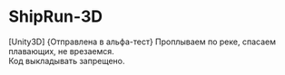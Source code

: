 # ShipRun-3D
[Unity3D] {Отправлена в альфа-тест} Проплываем по реке, спасаем плавающих, не врезаемся.  
Код выкладывать запрещено.
